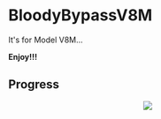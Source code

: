 # BloodyBypassV8M
It's for Model V8M...

**Enjoy!!!**

## Progress
<p align="center" >  
  <a href="https://github.com/anuraghazra/github-readme-stats"> 
<img  src="https://github-readme-stats.vercel.app/api?username=Zenix843&&show_icons=true&theme=radical"/>
  </a>
  </p>

